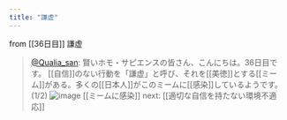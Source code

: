 ```yaml
---
title: "謙虚"
---
```


from [[36日目]]
謙虚
> [@Qualia_san](https://twitter.com/Qualia_san/status/1598347538830331905?s=20&t=ebHDBcxvLPkQ1oq9lsAxRw): 賢いホモ・サピエンスの皆さん、こんにちは。36日目です。
> [[自信]]のない行動を「謙虚」と呼び、それを[[美徳]]とする[[ミーム]]がある。多くの[[日本人]]がこのミームに[[感染]]しているようです。(1/2)
> ![image](https://pbs.twimg.com/media/Fi53CGbakAIEslW.png)
[[ミームに感染]]
next: [[適切な自信を持たない環境不適応]]
